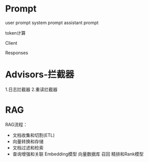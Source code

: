 # Prompt
 user prompt
 system prompt
 assistant prompt

 token计算

 Client

 Responses

 # Advisors-拦截器
1.日志拦截器
2.重读拦截器
 # RAG
 RAG流程：
- 文档收集和切割(ETL)
- 向量转换和存储
- 文档过滤和检索
- 查询增强和关联
 Embedding模型
 向量数据库
 召回
 精排和Rank模型

 
